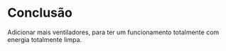 # Conclusão

Adicionar mais ventiladores, para ter um funcionamento totalmente com energia totalmente limpa.
